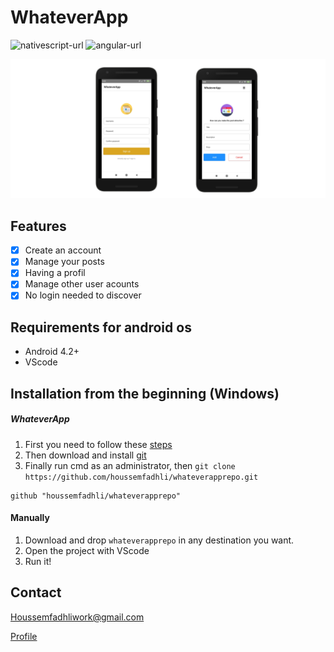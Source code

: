 # WhateverApp

![nativescript-url]
![angular-url]

![](app-screen.png)

## Features

- [x] Create an account
- [x] Manage your posts
- [x] Having a profil
- [x] Manage other user acounts
- [x] No login needed to discover

## Requirements for android os

- Android 4.2+
- VScode

## Installation from the beginning (Windows)

##### WhateverApp
1. First you need to follow these [steps](https://docs.nativescript.org/start/quick-setup)  
2. Then download and install [git](https://git-scm.com/)  
3. Finally run cmd as an administrator, then ```git clone https://github.com/houssemfadhli/whateverapprepo.git```  

```
github "houssemfadhli/whateverapprepo"
```
#### Manually
1. Download and drop ```whateverapprepo``` in any destination you want. 
2. Open the project with VScode
2. Run it!  

## Contact

Houssemfadhliwork@gmail.com  

[Profile](https://github.com/houssemfadhli/)

[nativescript-url]: https://img.shields.io/badge/Nativescript%20%20-%20%20-blue
[angular-url]: https://img.shields.io/badge/Angular-%20%20-red
